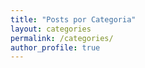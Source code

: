 ```yaml
---
title: "Posts por Categoria"
layout: categories
permalink: /categories/
author_profile: true
---
```

